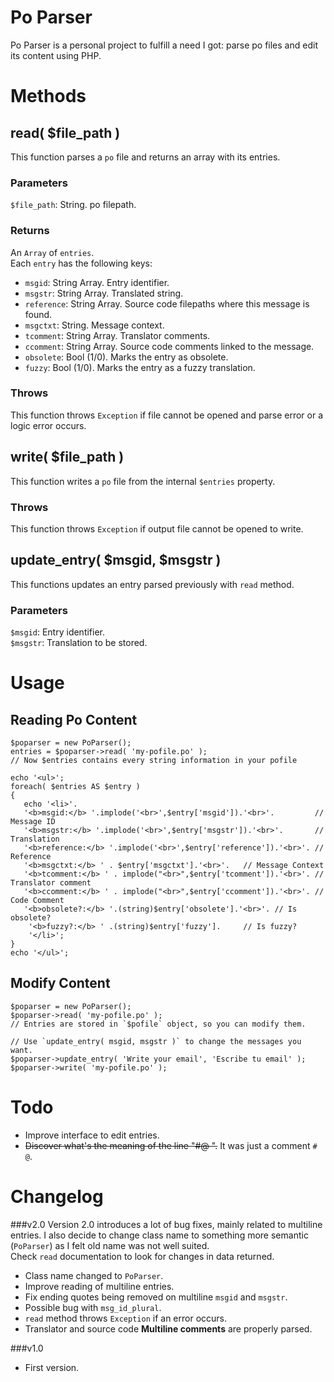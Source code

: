 Po Parser
=========

Po Parser is a personal project to fulfill a need I got: parse po files and edit its content using PHP.

Methods
=======
## read( $file_path )
This function parses a `po` file and returns an array with its entries.  

### Parameters
`$file_path`: String. po filepath.

### Returns
An `Array` of `entries`.  
Each `entry` has the following keys:

- `msgid`: String Array. Entry identifier.
- `msgstr`: String Array. Translated string.
- `reference`: String Array. Source code filepaths where this message is found.
- `msgctxt`: String. Message context.
- `tcomment`: String Array. Translator comments.
- `ccomment`: String Array. Source code comments linked to the message.
- `obsolete`: Bool (1/0). Marks the entry as obsolete.
- `fuzzy`: Bool (1/0). Marks the entry as a fuzzy translation.

### Throws
This function throws `Exception` if file cannot be opened and parse error or a logic error occurs.



## write( $file_path )
This function writes a `po` file from the internal `$entries` property.  

### Throws
This function throws `Exception` if output file cannot be opened to write.


## update_entry( $msgid, $msgstr )
This functions updates an entry parsed previously with `read` method.

### Parameters
`$msgid`: Entry identifier.  
`$msgstr`: Translation to be stored.




Usage
=====
## Reading Po Content

    $poparser = new PoParser();
    entries = $poparser->read( 'my-pofile.po' );
    // Now $entries contains every string information in your pofile
    
    echo '<ul>';
    foreach( $entries AS $entry )
    {
       echo '<li>'.
       '<b>msgid:</b> '.implode('<br>',$entry['msgid']).'<br>'.         // Message ID
       '<b>msgstr:</b> '.implode('<br>',$entry['msgstr']).'<br>'.       // Translation
       '<b>reference:</b> '.implode('<br>',$entry['reference']).'<br>'. // Reference
       '<b>msgctxt:</b> ' . $entry['msgctxt'].'<br>'.   // Message Context
       '<b>tcomment:</b> ' . implode("<br>",$entry['tcomment']).'<br>'. // Translator comment
	   '<b>ccomment:</b> ' . implode("<br>",$entry['ccomment']).'<br>'. // Code Comment
	   '<b>obsolete?:</b> '.(string)$entry['obsolete'].'<br>'. // Is obsolete?
		'<b>fuzzy?:</b> ' .(string)$entry['fuzzy'].     // Is fuzzy?
		'</li>';
	}
	echo '</ul>';
	
	
## Modify Content

    $poparser = new PoParser();
    $poparser->read( 'my-pofile.po' );
    // Entries are stored in `$pofile` object, so you can modify them.
    
    // Use `update_entry( msgid, msgstr )` to change the messages you want.
    $poparser->update_entry( 'Write your email', 'Escribe tu email' );
    $poparser->write( 'my-pofile.po' );


Todo
====
* Improve interface to edit entries.
* <strike>Discover what's the meaning of the line "#@ ".</strike> It was just a comment `# @`.


Changelog
=========

###v2.0
Version 2.0 introduces a lot of bug fixes, mainly related to multiline entries. I also decide to change class name to something more semantic (`PoParser`) as I felt old name was not well suited.  
Check `read` documentation to look for changes in data returned.

* Class name changed to `PoParser`.
* Improve reading of multiline entries.
* Fix ending quotes being removed on multiline `msgid` and `msgstr`.
* Possible bug with `msg_id_plural`.
* `read` method throws `Exception` if an error occurs.
* Translator and source code **Multiline comments**  are properly parsed.


###v1.0
* First version.

